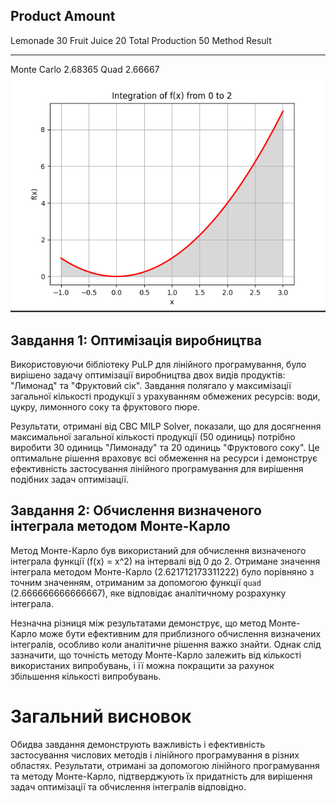 ## Product Amount

Lemonade 30
Fruit Juice 20
Total Production 50
Method Result

---

Monte Carlo 2.68365
Quad 2.66667
![Alt text](image.png)

## Завдання 1: Оптимізація виробництва

Використовуючи бібліотеку PuLP для лінійного програмування, було вирішено задачу оптимізації виробництва двох видів продуктів: "Лимонад" та "Фруктовий сік". Завдання полягало у максимізації загальної кількості продукції з урахуванням обмежених ресурсів: води, цукру, лимонного соку та фруктового пюре.

Результати, отримані від CBC MILP Solver, показали, що для досягнення максимальної загальної кількості продукції (50 одиниць) потрібно виробити 30 одиниць "Лимонаду" та 20 одиниць "Фруктового соку". Це оптимальне рішення враховує всі обмеження на ресурси і демонструє ефективність застосування лінійного програмування для вирішення подібних задач оптимізації.

## Завдання 2: Обчислення визначеного інтеграла методом Монте-Карло

Метод Монте-Карло був використаний для обчислення визначеного інтеграла функції \(f(x) = x^2\) на інтервалі від 0 до 2. Отримане значення інтеграла методом Монте-Карло (2.621712173311222) було порівняно з точним значенням, отриманим за допомогою функції `quad` (2.666666666666667), яке відповідає аналітичному розрахунку інтеграла.

Незначна різниця між результатами демонструє, що метод Монте-Карло може бути ефективним для приблизного обчислення визначених інтегралів, особливо коли аналітичне рішення важко знайти. Однак слід зазначити, що точність методу Монте-Карло залежить від кількості використаних випробувань, і її можна покращити за рахунок збільшення кількості випробувань.

# Загальний висновок

Обидва завдання демонструють важливість і ефективність застосування числових методів і лінійного програмування в різних областях. Результати, отримані за допомогою лінійного програмування та методу Монте-Карло, підтверджують їх придатність для вирішення задач оптимізації та обчислення інтегралів відповідно.
